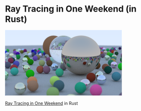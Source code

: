 # Ray Tracing in One Weekend (in Rust)

![Final Image](image.png)

[Ray Tracing in One Weekend](https://raytracing.github.io/books/RayTracingInOneWeekend.html) in Rust